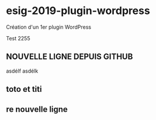 # esig-2019-plugin-wordpress
Création d'un 1er plugin WordPress

Test 2255

## NOUVELLE LIGNE DEPUIS GITHUB

asdélf asdélk

## toto et titi

## re nouvelle ligne
